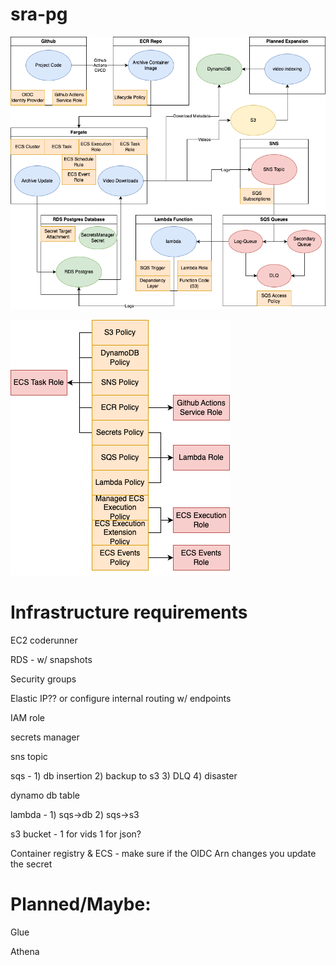 # sra-pg

![Diagram of project workflow](/docs/sra-pg_workflow.png?raw=true "Project Workflow")

![Diagram of project roles and policies](/docs/sra-pg_roles_and_policies.png?raw=true "Project Roles and Policies")

# Infrastructure requirements

EC2 coderunner

RDS - w/ snapshots

Security groups

Elastic IP?? or configure internal routing w/ endpoints

IAM role

secrets manager

sns topic

sqs - 1) db insertion 2) backup to s3 3) DLQ 4) disaster

dynamo db table

lambda - 1) sqs->db 2) sqs->s3

s3 bucket - 1 for vids 1 for json?

Container registry & ECS - make sure if the OIDC Arn changes you update the secret


# Planned/Maybe:

Glue

Athena
